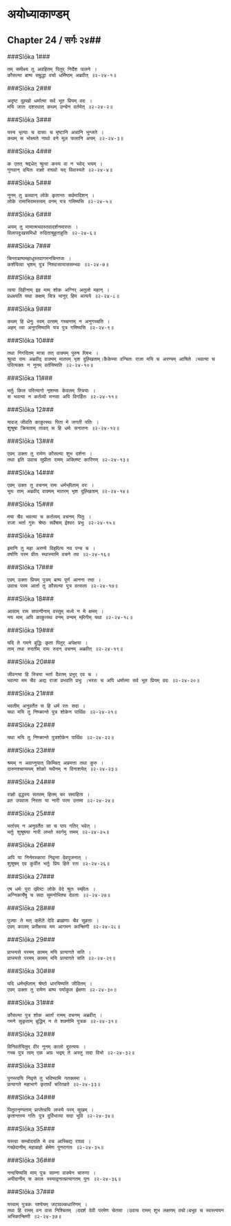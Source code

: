 अयोध्याकाण्डम्
===============================


## Chapter 24  / सर्गः २४##


###Slōka 1###


    तम् समीक्ष्य तु अवहितम् पितुर् निर्देश पालने ।
    कौसल्या बाष्प सम्रुद्धा वचो धर्मिष्ठम् अब्रवीत् ॥२-२४-१॥


###Slōka 2###


    अदृष्ट दुह्खो धर्मात्मा सर्व भूत प्रियम् वदः ।
    मयि जातः दशरथात् कथम् उन्चेन वर्तयेत् ॥२-२४-२॥


###Slōka 3###


    यस्य भृत्याः च दासाः च मृष्टानि अन्नानि भुन्जते ।
    कथम् स भोक्ष्यते नाथो वने मूल फलानि अयम् ॥२-२४-३॥


###Slōka 4###


    क एतत् श्रद्दधेत् श्रुत्वा कस्य वा न भवेद् भयम् ।
    गुणवान् दयितः राज्ञो राघवो यद् विवास्यते ॥२-२४-४॥


###Slōka 5###


    नूनम् तु बलवान् लोके कृतान्तः सर्वमादिशन् ।
    लोके रामाभिरामस्त्वम् वनम् यत्र गमिष्यसि ॥२-२४-५॥


###Slōka 6###


    अयम् तु मामात्मभवस्तवादर्शनमारुतः ।
    विलापदुःखसमिधो रुदिताश्रुहुताहुतिः ॥२-२४-६॥


###Slōka 7###


    चिन्ताबाष्पमहाधूस्तवागमनचिन्तजः ।
    कर्शयित्वा भृशम् पुत्र निश्वासायाससम्भवः ॥२-२४-७॥


###Slōka 8###


    त्वया विहीनाम् इह माम् शोक अग्निर् अतुलो महान् ।
    प्रधक्ष्यति यथा कक्षम् चित्र भानुर् हिम अत्यये ॥२-२४-८॥


###Slōka 9###


    कथम् हि धेनुः स्वम् वत्सम् गच्चन्तम् न अनुगच्चति ।
    अहम् त्वा अनुगमिष्यामि यत्र पुत्र गमिष्यसि ॥२-२४-९॥


###Slōka 10###


    तथा निगदितम् मात्रा तत् वाक्यम् पुरुष Rषभः ।
    श्रुत्वा रामः अब्रवीद् वाक्यम् मातरम् भृश दुह्खिताम्।कैकेय्या वन्चितः राजा मयि च अरण्यम् आश्रिते ।भवत्या च परित्यक्तः न नूनम् वर्तयिष्यति ॥२-२४-१०॥


###Slōka 11###


    भर्तुः किल परित्यागो नृशम्सः केवलम् स्त्रियाः ।
    स भवत्या न कर्तव्यो मनसा अपि विगर्हितः ॥२-२४-११॥


###Slōka 12###


    यावज् जीवति काकुत्स्थः पिता मे जगती पतिः ।
    शुश्रूषा क्रियताम् तावत् स हि धर्मः सनातनः ॥२-२४-१२॥


###Slōka 13###


    एवम् उक्ता तु रामेण कौसल्या शुभ दर्शना ।
    तथा इति उवाच सुप्रीता रामम् अक्लिष्ट कारिणम् ॥२-२४-१३॥


###Slōka 14###


    एवम् उक्तः तु वचनम् रामः धर्मभ्Rताम् वरः ।
    भूयः ताम् अब्रवीद् वाक्यम् मातरम् भृश दुह्खिताम् ॥२-२४-१४॥


###Slōka 15###


    मया चैव भवत्या च कर्तव्यम् वचनम् पितुः ।
    राजा भर्ता गुरुः श्रेष्ठः सर्वेषाम् ईश्वरः प्रभुः ॥२-२४-१५॥


###Slōka 16###


    इमानि तु महा अरण्ये विह्Rत्य नव पन्च च ।
    वर्षाणि परम प्रीतः स्थास्यामि वचने तव ॥२-२४-१६॥


###Slōka 17###


    एवम् उक्ता प्रियम् पुत्रम् बाष्प पूर्ण आनना तदा ।
    उवाच परम आर्ता तु कौसल्या पुत्र वत्सला ॥२-२४-१७॥


###Slōka 18###


    आसाम् राम सपत्नीनाम् वस्तुम् मध्ये न मे क्षमम् ।
    नय माम् अपि काकुत्स्थ वनम् वन्यम् म्Rगीम् यथा ॥२-२४-१८॥


###Slōka 19###


    यदि ते गमने बुद्धिः कृता पितुर् अपेक्षया ।
    ताम् तथा रुदतीम् रामः रुदन् वचनम् अब्रवीत् ॥२-२४-१९॥


###Slōka 20###


    जीवन्त्या हि स्त्रिया भर्ता दैवतम् प्रभुर् एव च ।
    भवत्या मम चैव अद्य राजा प्रभवति प्रभुः ।भरतः च अपि धर्मात्मा सर्व भूत प्रियम् वदः ॥२-२४-२०॥


###Slōka 21###


    भवतीम् अनुवर्तेत स हि धर्म रतः सदा ।
    यथा मयि तु निष्क्रान्ते पुत्र शोकेन पार्थिवः ॥२-२४-२१॥


###Slōka 22###


    यथा मयि तु निष्क्रान्ते पुत्रशोकेन पार्थिवः ॥२-२४-२२॥


###Slōka 23###


    श्रमम् न अवाप्नुयात् किम्चित् अप्रमत्ता तथा कुरु ।
    दारुणश्चाप्ययम् शोको यथैनम् न विनाशयेत् ॥२-२४-२३॥


###Slōka 24###


    राज्ञो वृद्धस्य सततम् हितम् चर समाहिता ।
    व्रत उपवास निरता या नारी परम उत्तमा ॥२-२४-२४॥


###Slōka 25###


    भर्तारम् न अनुवर्तेत सा च पाप गतिर् भवेत् ।
    भर्तुः शुश्रूषया नारी लभते स्वर्गमु त्तमम् ॥२-२४-२५॥


###Slōka 26###


    अपि या निर्नमस्कारा निवृत्ता देवपूजनात् ।
    शुश्रूषम् एव कुर्वीत भर्तुः प्रिय हिते रता ॥२-२४-२६॥


###Slōka 27###


    एष धर्मः पुरा द्Rष्टः लोके वेदे श्रुतः स्म्Rतः ।
    अग्निकार्येषु च सदा सुमनोभिश्च देवताः ॥२-२४-२७॥


###Slōka 28###


    पूज्याः ते मत् क्Rते देवि ब्राह्मणाः चैव सुव्रताः ।
    एवम् कालम् प्रतीक्षस्व मम आगमन कान्क्षिणी ॥२-२४-२८॥


###Slōka 29###


    प्राप्स्यसे परमम् कामम् मयि प्रत्यागते सति ।
    प्राप्स्यसे परमम् कामम् मयि प्रत्यागते सति ॥२-२४-२९॥


###Slōka 30###


    यदि धर्मभ्Rताम् श्रेष्ठो धारयिष्यति जीवितम् ।
    एवम् उक्ता तु रामेण बाष्प पर्याकुल ईक्षणा ॥२-२४-३०॥


###Slōka 31###


    कौसल्या पुत्र शोक आर्ता रामम् वचनम् अब्रवीत् ।
    गमने सुकृताम् बुद्धिम् न ते शक्नोमि पुत्रक ॥२-२४-३१॥


###Slōka 32###


    विनिवर्तयितुम् वीर नूनम् कालो दुरत्ययः ।
    गच्च पुत्र त्वम् एक अग्रः भद्रम् ते अस्तु सदा विभो ॥२-२४-३२॥


###Slōka 33###


    पुनस्त्वयि निवृत्ते तु भविष्यामि गतक्लमा ।
    प्रत्यागते महाभागे कृतार्थे चरितव्रते ॥२-२४-३३॥


###Slōka 34###


    पितुरानृण्यताम् प्राप्तेत्वयि लप्स्ये परम् सुखम् ।
    कृतान्तस्य गतिः पुत्र दुर्विभाव्या सदा भुवि ॥२-२४-३४॥


###Slōka 35###


    यस्त्वा सम्चोदयति मे वच आच्चिद्य राघव ।
    गच्छेदानीम् महाबाहो क्षेमेण पुनरागतः ॥२-२४-३५॥


###Slōka 36###


    नन्दयिष्यसि माम् पुत्रः साम्ना वाक्येन चारुणा ।
    अपीदानीम् स कालः स्स्याद्वनात्प्रत्यागतम् पुनः ॥२-२४-३६॥


###Slōka 37###


    यत्त्वाम् पुत्रकः पश्येयम् जटावल्कधारिणम् ।
    तथा हि रामम् वन वास निश्चितम् ।ददर्श देवी परमेण चेतसा ।उवाच रामम् शुभ लक्षणम् वचो।बभूव च स्वस्त्ययन अभिकान्क्षिणी ॥२-२४-३७॥


